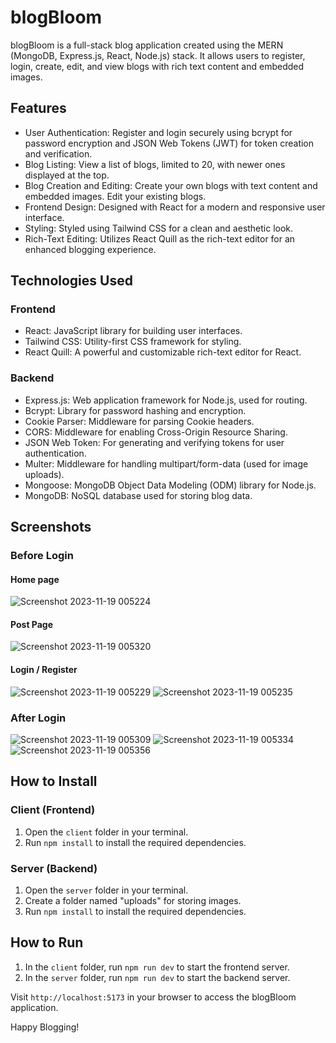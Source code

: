 # blogBloom

blogBloom is a full-stack blog application created using the MERN (MongoDB, Express.js, React, Node.js) stack. It allows users to register, login, create, edit, and view blogs with rich text content and embedded images.

## Features

- User Authentication: Register and login securely using bcrypt for password encryption and JSON Web Tokens (JWT) for token creation and verification.
- Blog Listing: View a list of blogs, limited to 20, with newer ones displayed at the top.
- Blog Creation and Editing: Create your own blogs with text content and embedded images. Edit your existing blogs.
- Frontend Design: Designed with React for a modern and responsive user interface.
- Styling: Styled using Tailwind CSS for a clean and aesthetic look.
- Rich-Text Editing: Utilizes React Quill as the rich-text editor for an enhanced blogging experience.

## Technologies Used

### Frontend

- React: JavaScript library for building user interfaces.
- Tailwind CSS: Utility-first CSS framework for styling.
- React Quill: A powerful and customizable rich-text editor for React.

### Backend

- Express.js: Web application framework for Node.js, used for routing.
- Bcrypt: Library for password hashing and encryption.
- Cookie Parser: Middleware for parsing Cookie headers.
- CORS: Middleware for enabling Cross-Origin Resource Sharing.
- JSON Web Token: For generating and verifying tokens for user authentication.
- Multer: Middleware for handling multipart/form-data (used for image uploads).
- Mongoose: MongoDB Object Data Modeling (ODM) library for Node.js.
- MongoDB: NoSQL database used for storing blog data.

## Screenshots 

### Before Login

#### Home page
![Screenshot 2023-11-19 005224](https://github.com/karthiikJR/BlogBloom/assets/115890844/107cc9ec-fd4d-4ef4-942a-d055a3d6f8ea)


#### Post Page
![Screenshot 2023-11-19 005320](https://github.com/karthiikJR/BlogBloom/assets/115890844/e2982edc-eff4-4a3a-9e65-02f2a64bb360)


#### Login / Register
![Screenshot 2023-11-19 005229](https://github.com/karthiikJR/BlogBloom/assets/115890844/348e2bba-a7de-43e2-b3c8-b0b0af7c4376)
![Screenshot 2023-11-19 005235](https://github.com/karthiikJR/BlogBloom/assets/115890844/62479b38-e344-41b6-ab83-6f2a2b0e1534)

### After Login

![Screenshot 2023-11-19 005309](https://github.com/karthiikJR/BlogBloom/assets/115890844/6841c3ee-7be4-47f3-8152-a2aa59c1f8c4)
![Screenshot 2023-11-19 005334](https://github.com/karthiikJR/BlogBloom/assets/115890844/00c42238-6087-4b5d-9977-8a54b0049baa)
![Screenshot 2023-11-19 005356](https://github.com/karthiikJR/BlogBloom/assets/115890844/b46e5cfe-6bda-4b86-a341-b2d21f0c210e)


## How to Install

### Client (Frontend)

1. Open the `client` folder in your terminal.
2. Run `npm install` to install the required dependencies.

### Server (Backend)

1. Open the `server` folder in your terminal.
2. Create a folder named "uploads" for storing images.
3. Run `npm install` to install the required dependencies.

## How to Run

1. In the `client` folder, run `npm run dev` to start the frontend server.
2. In the `server` folder, run `npm run dev` to start the backend server.

Visit `http://localhost:5173` in your browser to access the blogBloom application.

Happy Blogging!

